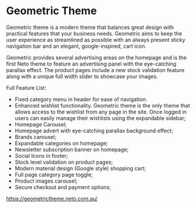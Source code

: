 # Geometric Theme

Geometric theme is a modern theme that balances great design with practical features that your business needs. Geometric aims to keep the user experience as streamlined as possible with an always present sticky navigation bar and an elegant, google-inspired, cart icon. 

Geometric provides several advertising areas on the homepage and is the first Neto theme to feature an advertising panel with the eye-catching parallax effect. The product pages include a new stock validation feature along with a unique full width slider to showcase your images. 

Full Feature List:

- Fixed category menu in header for ease of navigation.
- Enhanced wishlist functionality. Geometric theme is the only theme that allows access to the wishlist from any page in the site. Once logged in users can easily manage their wishlists using the expandable sidebar;
- Homepage Carousel;
- Homepage advert with eye-catching parallax background effect;
- Brands carousel;
- Expandable categories on homepage;
- Newsletter subscription banner on homepage;
- Social Icons in footer;
- Stock level validation on product pages;
- Modern material design (Google style) shopping cart;
- Full page category page toggle;
- Product images carousel;
- Secure checkout and payment options;

https://geometrictheme.neto.com.au/
